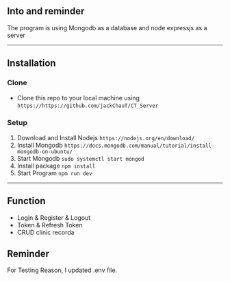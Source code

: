 ## Into and reminder
The program is using Mongodb as a database and node expressjs as a server
___
## Installation
### Clone 
- Clone this repo to your local machine using `https://https://github.com/jackChauT/CT_Server`
### Setup
1. Download and Install Nodejs
`https://nodejs.org/en/download/`
2. Install Mongodb
`https://docs.mongodb.com/manual/tutorial/install-mongodb-on-ubuntu/`
3. Start Mongodb
`sudo systemctl start mongod`
4. Install package
`npm install`
5. Start Program
`npm run dev`
---
## Function
- Login & Register & Logout
- Token & Refresh Token
- CRUD clinic recorda

## Reminder
For Testing Reason, I updated .env file.
